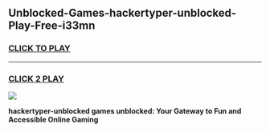 
## Unblocked-Games-hackertyper-unblocked-Play-Free-i33mn
<h3>
<a href="https://premium76.site?title=hackertyper-unblocked&ref=23A">CLICK TO PLAY</a></h3>
<hr>

<h3>
<a href="https://premium76.site?title=hackertyper-unblocked&ref=23A">CLICK 2 PLAY</a>
  
</h3>

<a href="https://premium76.site?title=hackertyper-unblocked&ref=23A"><img src="https://clearcache.store/games.png"></a>


**hackertyper-unblocked games unblocked: Your Gateway to Fun and Accessible Online Gaming**
